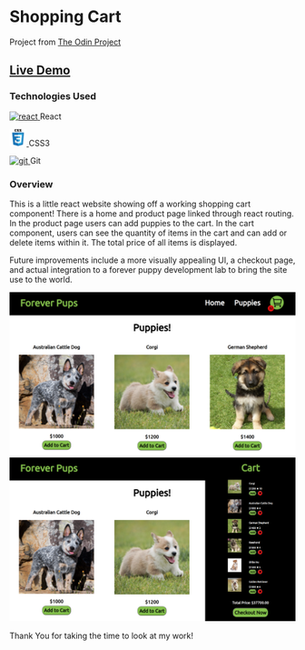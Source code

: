 # Shopping Cart

Project from [The Odin Project](https://www.theodinproject.com/)

## [Live Demo](https://gustav72.github.io/shopping-cart)

### Technologies Used

<a href="https://reactjs.org/docs/getting-started.html" target="_blank" rel="noreferrer"> <img src="https://cdn.jsdelivr.net/gh/devicons/devicon/icons/react/react-original.svg" alt="react" width="30" height="30"/> </a>React

<a href="https://www.w3.org/Style/CSS/specs.en.html" target="_blank" rel="noreferrer"> <img src="https://raw.githubusercontent.com/devicons/devicon/master/icons/css3/css3-original-wordmark.svg" alt="css3" width="30" height="30"/> </a>CSS3

<a href="https://git-scm.com/" target="_blank" rel="noreferrer"> <img src="https://cdn.jsdelivr.net/gh/devicons/devicon/icons/git/git-original.svg" alt="git" width="30" height="30"/> </a>Git

### Overview

This is a little react website showing off a working shopping cart component! There is a home and product page linked through react routing. In the product page users can add puppies to the cart. In the cart component, users can see the quantity of items in the cart and can add or delete items within it. The total price of all items is displayed.

Future improvements include a more visually appealing UI, a checkout page, and actual integration to a forever puppy development lab to bring the site use to the world.

![Screenshot of Product Page](./screenshot1.png)
![Screenshot of Shopping Cart](./screenshot2.png)

Thank You for taking the time to look at my work!
